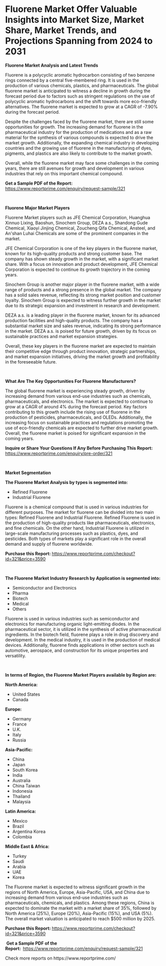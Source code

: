 <p><h1>Fluorene Market Offer Valuable Insights into Market Size, Market Share, Market Trends, and Projections Spanning from 2024 to 2031</h1></p><p><strong>Fluorene Market Analysis and Latest Trends</strong></p>
<p><p>Fluorene is a polycyclic aromatic hydrocarbon consisting of two benzene rings connected by a central five-membered ring. It is used in the production of various chemicals, plastics, and pharmaceuticals. The global fluorene market is anticipated to witness a decline in growth during the forecast period due to factors such as stringent regulations on the use of polycyclic aromatic hydrocarbons and the shift towards more eco-friendly alternatives. The fluorene market is expected to grow at a CAGR of -7.90% during the forecast period.</p><p>Despite the challenges faced by the fluorene market, there are still some opportunities for growth. The increasing demand for fluorene in the pharmaceutical industry for the production of medications and as a raw material for the synthesis of various compounds is expected to drive the market growth. Additionally, the expanding chemical industry in developing countries and the growing use of fluorene in the manufacturing of dyes, pigments, and plastics are also likely to contribute to the market growth.</p><p>Overall, while the fluorene market may face some challenges in the coming years, there are still avenues for growth and development in various industries that rely on this important chemical compound.</p></p>
<p><strong>Get a Sample PDF of the Report:&nbsp;</strong> <a href="https://www.reportprime.com/enquiry/request-sample/321">https://www.reportprime.com/enquiry/request-sample/321</a></p>
<p>&nbsp;</p>
<p><strong>Fluorene Major Market Players</strong></p>
<p><p>Fluorene Market players such as JFE Chemical Corporation, Huanghua Xinnuo Lixing, Baoshun, Sinochem Group, DEZA a.s., Shandong Gude Chemical, Xiaoyi Jinjing Chemical, Zoucheng Qifa Chemical, Ansteel, and An'shan Luhai Chemicals are some of the prominent companies in the market.</p><p>JFE Chemical Corporation is one of the key players in the fluorene market, known for its high-quality products and strong customer base. The company has shown steady growth in the market, with a significant market share. With a focus on innovation and product development, JFE Chemical Corporation is expected to continue its growth trajectory in the coming years.</p><p>Sinochem Group is another major player in the fluorene market, with a wide range of products and a strong presence in the global market. The company has a solid sales revenue, reflecting its strong market position and customer loyalty. Sinochem Group is expected to witness further growth in the market due to its strategic expansion and investment in research and development.</p><p>DEZA a.s. is a leading player in the fluorene market, known for its advanced production facilities and high-quality products. The company has a substantial market size and sales revenue, indicating its strong performance in the market. DEZA a.s. is poised for future growth, driven by its focus on sustainable practices and market expansion strategies.</p><p>Overall, these key players in the fluorene market are expected to maintain their competitive edge through product innovation, strategic partnerships, and market expansion initiatives, driving the market growth and profitability in the foreseeable future.</p></p>
<p>&nbsp;</p>
<p><strong>What Are The Key Opportunities For Fluorene Manufacturers?</strong></p>
<p><p>The global fluorene market is experiencing steady growth, driven by increasing demand from various end-use industries such as chemicals, pharmaceuticals, and electronics. The market is expected to continue to grow at a CAGR of around 4% during the forecast period. Key factors contributing to this growth include the rising use of fluorene in the production of pesticides, pharmaceuticals, and OLEDs. Additionally, the increasing focus on sustainable practices and regulations promoting the use of eco-friendly chemicals are expected to further drive market growth. Overall, the fluorene market is poised for significant expansion in the coming years.</p></p>
<p><strong>Inquire or Share Your Questions If Any Before Purchasing This Report:</strong> <a href="https://www.reportprime.com/enquiry/pre-order/321">https://www.reportprime.com/enquiry/pre-order/321</a></p>
<p>&nbsp;</p>
<p><strong>Market Segmentation</strong></p>
<p><strong>The Fluorene Market Analysis by types is segmented into:</strong></p>
<p><ul><li>Refined Fluorene</li><li>Industrial Fluorene</li></ul></p>
<p><p>Fluorene is a chemical compound that is used in various industries for different purposes. The market for fluorene can be divided into two main types: Refined Fluorene and Industrial Fluorene. Refined Fluorene is used in the production of high-quality products like pharmaceuticals, electronics, and fine chemicals. On the other hand, Industrial Fluorene is utilized in large-scale manufacturing processes such as plastics, dyes, and pesticides. Both types of markets play a significant role in the overall demand and supply of fluorene worldwide.</p></p>
<p><strong>Purchase this Report:&nbsp;</strong><a href="https://www.reportprime.com/checkout?id=321&price=3590">https://www.reportprime.com/checkout?id=321&price=3590</a></p>
<p>&nbsp;</p>
<p><strong>The Fluorene Market Industry Research by Application is segmented into:</strong></p>
<p><ul><li>Semiconductor and Electronics</li><li>Pharma</li><li>Biotech</li><li>Medical</li><li>Others</li></ul></p>
<p><p>Fluorene is used in various industries such as semiconductor and electronics for manufacturing organic light-emitting diodes. In the pharmaceutical sector, it is utilized in the synthesis of active pharmaceutical ingredients. In the biotech field, fluorene plays a role in drug discovery and development. In the medical industry, it is used in the production of medical devices. Additionally, fluorene finds applications in other sectors such as automotive, aerospace, and construction for its unique properties and versatility.</p></p>
<p>&nbsp;</p>
<p><strong>In terms of Region, the Fluorene Market Players available by Region are:</strong></p>
<p>
    <p> <strong> North America: </strong>
        <ul>
            <li>United States</li>
            <li>Canada</li>
        </ul>
        </p> 
    <p> <strong> Europe: </strong>
        <ul>
            <li>Germany</li>
            <li>France</li>
            <li>U.K.</li>
            <li>Italy</li>
            <li>Russia</li>
        </ul>
        </p> 
    <p> <strong> Asia-Pacific: </strong>
        <ul>
            <li>China</li>
            <li>Japan</li>
            <li>South Korea</li>
            <li>India</li>
            <li>Australia</li>
            <li>China Taiwan</li>
            <li>Indonesia</li>
            <li>Thailand</li>
            <li>Malaysia</li>
        </ul>
        </p> 
    <p> <strong> Latin America: </strong>
        <ul>
            <li>Mexico</li>
            <li>Brazil</li>
            <li>Argentina Korea</li>
            <li>Colombia</li>
        </ul>
        </p> 
    <p> <strong> Middle East & Africa: </strong>
        <ul>
            <li>Turkey</li>
            <li>Saudi</li>
            <li>Arabia</li>
            <li>UAE</li>
            <li>Korea</li>
        </ul>
    </p>
    </p>
<p><p>The Fluorene market is expected to witness significant growth in the regions of North America, Europe, Asia-Pacific, USA, and China due to increasing demand from various end-use industries such as pharmaceuticals, chemicals, and plastics. Among these regions, China is expected to dominate the market with a market share of 35%, followed by North America (25%), Europe (20%), Asia-Pacific (15%), and USA (5%). The overall market valuation is anticipated to reach $500 million by 2025.</p></p>
<p><strong>Purchase this Report: </strong><a href="https://www.reportprime.com/checkout?id=321&price=3590">https://www.reportprime.com/checkout?id=321&price=3590</a></p>
<p>&nbsp;<strong>Get a Sample PDF of the Report:&nbsp;&nbsp;</strong><a href="https://www.reportprime.com/enquiry/request-sample/321">https://www.reportprime.com/enquiry/request-sample/321</a></p>
<p><strong></strong></p>
<p>Check more reports on https://www.reportprime.com/</p>